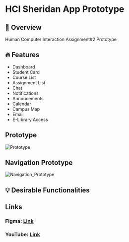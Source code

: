 # HCI Sheridan App Prototype

## 📃 Overview
Human Computer Interaction Assignment#2 Prototype

## 🔥 Features
- Dashboard
- Student Card
- Course List
- Assignment List
- Chat
- Notifications
- Annoucements
- Calendar
- Campus Map
- Email
- E-Library Access

## Prototype
![Prototype](https://user-images.githubusercontent.com/56325172/155904747-8c19ca6a-630a-4b28-9308-e2c7eb726465.png)

## Navigation Prototype
![Navigation_Prototype](https://user-images.githubusercontent.com/56325172/155904751-f4f68e83-d54b-43d8-ae99-65f3e3e237ac.png)

## 💡 Desirable Functionalities

## Links

### Figma: [Link](https://www.figma.com/proto/qP7It8jHtjdO9FLlWiDo8g/Sheridan-Course-App-%232?page-id=0%3A1&node-id=3%3A3&viewport=241%2C48%2C2.26&scaling=scale-down&starting-point-node-id=119%3A71) 
### YouTube: [Link]()
